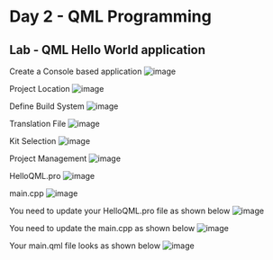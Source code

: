 # Day 2 - QML Programming

## Lab - QML Hello World application

Create a Console based application 
![image](https://github.com/tektutor/qt-jan-2024/assets/12674043/7cc87ef5-4dae-4797-a57b-41b16543cf86)

Project Location
![image](https://github.com/tektutor/qt-jan-2024/assets/12674043/c409098c-3838-4daf-b5ea-9dfcf935dee8)

Define Build System
![image](https://github.com/tektutor/qt-jan-2024/assets/12674043/667c08c0-4436-4072-a8fe-a6aec0752ec1)

Translation File
![image](https://github.com/tektutor/qt-jan-2024/assets/12674043/cc5ac34b-b07c-4821-b575-c487d7988aa3)

Kit Selection
![image](https://github.com/tektutor/qt-jan-2024/assets/12674043/166e2645-72d8-45e2-8014-0ddee43e4bb8)

Project Management
![image](https://github.com/tektutor/qt-jan-2024/assets/12674043/5adaa71b-22ea-4f9d-8e87-7cf4e7825e64)

HelloQML.pro
![image](https://github.com/tektutor/qt-jan-2024/assets/12674043/57622083-2b67-4a60-9037-44b8129df93b)

main.cpp
![image](https://github.com/tektutor/qt-jan-2024/assets/12674043/3b9f3719-712c-48dc-9064-973331e16c46)

You need to update your HelloQML.pro file as shown below
![image](https://github.com/tektutor/qt-jan-2024/assets/12674043/927415f1-1ebb-40f2-81a7-65e3eea27c33)

You need to update the main.cpp as shown below
![image](https://github.com/tektutor/qt-jan-2024/assets/12674043/125133f6-8f62-433d-a232-fb11ef522214)

Your main.qml file looks as shown below
![image](https://github.com/tektutor/qt-jan-2024/assets/12674043/358f64f6-b5e6-465c-a850-2da1db3e4c77)
